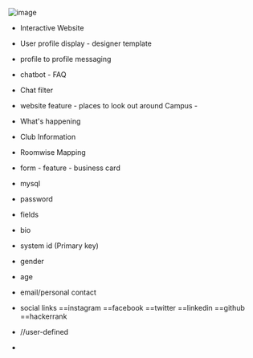 ![image](https://user-images.githubusercontent.com/55154187/120687821-03b6ab00-c4c0-11eb-85d5-03521cc05329.png)


- Interactive Website
- User profile display - designer template
- profile to profile messaging
- chatbot - FAQ
- Chat filter

- website feature - places to look out around Campus - 
- What's happening
- Club Information
- Roomwise Mapping
- form - feature - business card

- mysql
- password
- fields 
- bio
- system id (Primary key) 
- gender
- age 
- email/personal contact 
- social links ==instagram ==facebook ==twitter ==linkedin ==github ==hackerrank
- //user-defined
- 
